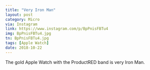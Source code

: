 ```yaml
---
title: "Very Iron Man"
layout: post
category: Micro
via: Instagram
link: https://www.instagram.com/p/BpPnisFBTu4
img: BpPnisFBTu4.jpg
tn: BpPnisFBTu4.jpg
tags: [Apple Watch]
date: 2018-10-22
---
```

The gold Apple Watch with the ProductRED band is very Iron Man.